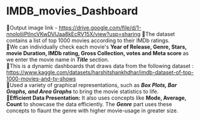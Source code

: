 # IMDB_movies_Dashboard 
🎯Output image link - https://drive.google.com/file/d/1-nnololiiPtIncVKwDVlJaa8kEcRV15X/view?usp=sharing
🎯The dataset contains a list of top 1000 movies according to their IMDb ratings. </br>
🎯We can individually check each movie's **Year of Release, Genre, Stars, movie Duration, IMDb rating, Gross Collection, votes and Meta score**  as we enter the movie name in ***Title*** section.</br>
🎯This is a dynamic dashboards that draws data from the following dataset : https://www.kaggle.com/datasets/harshitshankhdhar/imdb-dataset-of-top-1000-movies-and-tv-shows</br>
🎯Used a variety of graphical representations, such as ***Box Plots, Bar Graphs, and Area Graphs*** to bring the movie statistics to life.</br>
🎯**Efficient Data Presentation:** It also uses concepts like **Mode, Average, Count** to showcase the data efficiently. The ***Genre*** part uses these concepts to flaunt the genre with higher movie-usage in greater size.</br>
